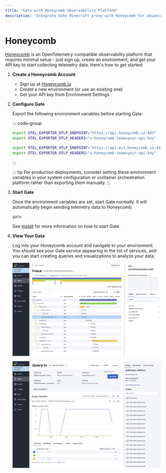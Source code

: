 ```yaml
---
title: "Gate with Honeycomb Observability Platform"
description: "Integrate Gate Minecraft proxy with Honeycomb for advanced observability. Set up traces, metrics, and monitoring for your Minecraft server network."
---
```


# Honeycomb

[Honeycomb](https://www.honeycomb.io/) is an OpenTelemetry-compatible observability platform that requires minimal setup - just sign up, create an environment, and get your API key to start collecting telemetry data. Here's how to get started:

1. **Create a Honeycomb Account**

   - Sign up at [Honeycomb.io](https://ui.honeycomb.io/signup)
   - Create a new environment (or use an existing one)
   - Get your API key from Environment Settings

2. **Configure Gate**

   Export the following environment variables before starting Gate:

   ::: code-group

   ```bash [US Region]
   export OTEL_EXPORTER_OTLP_ENDPOINT="https://api.honeycomb.io:443"
   export OTEL_EXPORTER_OTLP_HEADERS="x-honeycomb-team=your-api-key"
   ```

   ```bash [EU Region]
   export OTEL_EXPORTER_OTLP_ENDPOINT="https://api.eu1.honeycomb.io:443"
   export OTEL_EXPORTER_OTLP_HEADERS="x-honeycomb-team=your-api-key"
   ```

   :::

   ::: tip
   For production deployments, consider setting these environment variables in your system configuration or container orchestration platform rather than exporting them manually.
   :::

3. **Start Gate**

   Once the environment variables are set, start Gate normally. It will automatically begin sending telemetry data to Honeycomb.

   ```bash
   gate
   ```

   See [Install](/guide/install/) for more information on how to start Gate.

4. **View Your Data**

   Log into your Honeycomb account and navigate to your environment. You should see your Gate service appearing in the list of services, and you can start creating queries and visualizations to analyze your data.

   ![Trace](trace.png)

   ![Metric](metric.png)
